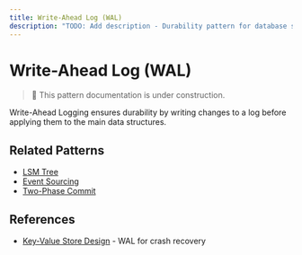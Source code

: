 ```yaml
---
title: Write-Ahead Log (WAL)
description: "TODO: Add description - Durability pattern for database systems"
---
```


# Write-Ahead Log (WAL)

> 🚧 This pattern documentation is under construction.

Write-Ahead Logging ensures durability by writing changes to a log before applying them to the main data structures.

## Related Patterns
- [LSM Tree](lsm-tree.md)
- [Event Sourcing](event-sourcing.md)
- [Two-Phase Commit](two-phase-commit.md)

## References
- [Key-Value Store Design](../case-studies/key-value-store.md) - WAL for crash recovery